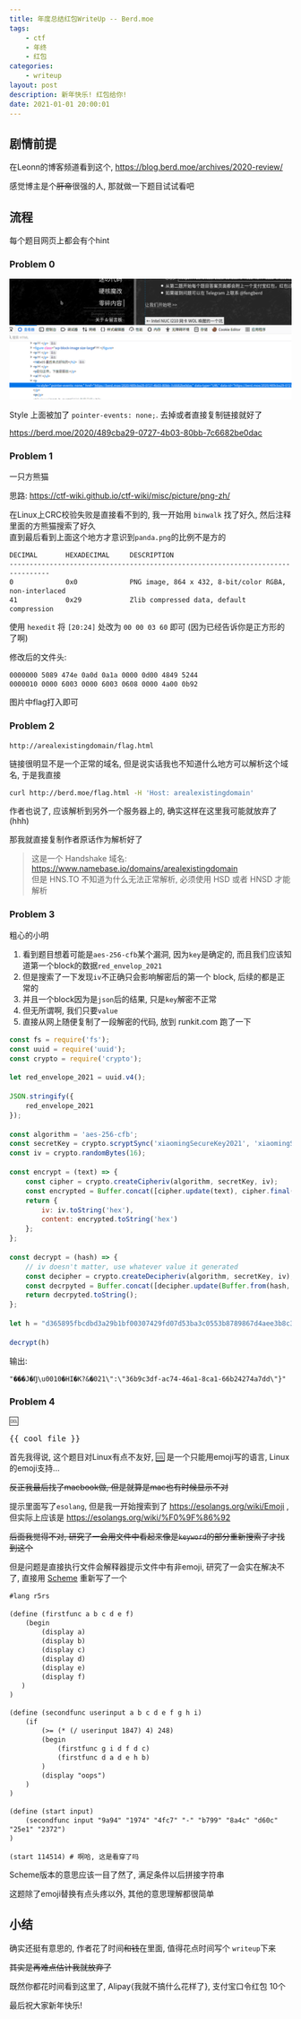 ```yaml
---
title: 年度总结红包WriteUp -- Berd.moe
tags: 
    - ctf
    - 年终
    - 红包
categories:
    - writeup
layout: post
description: 新年快乐! 红包给你!
date: 2021-01-01 20:00:01
---
```


## 剧情前提

<TelegramEmbed link="liyuans/36350" />


在Leonn的博客频道看到这个, https://blog.berd.moe/archives/2020-review/

感觉博主是个~~肝帝~~很强的人, 那就做一下题目试试看吧


## 流程

每个题目网页上都会有个hint

### Problem 0

![](../_assets/media/2020-red-pack-writeup/p0.png)

Style 上面被加了 `pointer-events: none;`. 去掉或者直接复制链接就好了

https://berd.moe/2020/489cba29-0727-4b03-80bb-7c6682be0dac

### Problem 1

一只方熊猫

思路: https://ctf-wiki.github.io/ctf-wiki/misc/picture/png-zh/

在Linux上CRC校验失败是直接看不到的, 我一开始用 `binwalk` 找了好久, 然后注释里面的方熊猫搜索了好久  
直到最后看到上面这个地方才意识到`panda.png`的比例不是方的

```
DECIMAL       HEXADECIMAL     DESCRIPTION
--------------------------------------------------------------------------------
0             0x0             PNG image, 864 x 432, 8-bit/color RGBA, non-interlaced
41            0x29            Zlib compressed data, default compression

```

使用 `hexedit` 将 `[20:24]` 处改为 `00 00 03 60` 即可 (因为已经告诉你是正方形的了啊)


修改后的文件头:  
```
0000000 5089 474e 0a0d 0a1a 0000 0d00 4849 5244
0000010 0000 6003 0000 6003 0608 0000 4a00 0b92
```

图片中flag打入即可

### Problem 2

```
http://arealexistingdomain/flag.html
```

链接很明显不是一个正常的域名, 但是说实话我也不知道什么地方可以解析这个域名, 于是我直接

```bash
curl http://berd.moe/flag.html -H 'Host: arealexistingdomain' 
```

作者也说了, 应该解析到另外一个服务器上的, 确实这样在这里我可能就放弃了(hhh)

那我就直接复制作者原话作为解析好了

> 这是一个 Handshake 域名: https://www.namebase.io/domains/arealexistingdomain  
> 但是 HNS.TO 不知道为什么无法正常解析, 必须使用 HSD 或者 HNSD 才能解析

### Problem 3

粗心的小明

1. 看到题目想着可能是`aes-256-cfb`某个漏洞, 因为`key`是确定的, 而且我们应该知道第一个block的数据`red_envelop_2021`  
2.  但是搜索了一下发现`iv`不正确只会影响解密后的第一个 block, 后续的都是正常的  
3. 并且一个block因为是`json`后的结果, 只是`key`解密不正常  
4. 但无所谓啊, 我们只要`value`
5. 直接从网上随便复制了一段解密的代码, 放到 runkit.com 跑了一下

```js
const fs = require('fs');
const uuid = require('uuid');
const crypto = require('crypto');

let red_envelope_2021 = uuid.v4();

JSON.stringify({
    red_envelope_2021
});

const algorithm = 'aes-256-cfb';
const secretKey = crypto.scryptSync('xiaomingSecureKey2021', 'xiaomingSuperSalt', 32);
const iv = crypto.randomBytes(16);

const encrypt = (text) => {
    const cipher = crypto.createCipheriv(algorithm, secretKey, iv);
    const encrypted = Buffer.concat([cipher.update(text), cipher.final()]);
    return {
        iv: iv.toString('hex'),
        content: encrypted.toString('hex')
    };
};

const decrypt = (hash) => {
    // iv doesn't matter, use whatever value it generated
    const decipher = crypto.createDecipheriv(algorithm, secretKey, iv);
    const decrpyted = Buffer.concat([decipher.update(Buffer.from(hash, 'hex')), decipher.final()]);
    return decrpyted.toString();
};

let h = "d365895fbcdbd3a29b1bf00307429fd07d53ba3c0553b8789867d4aee3b8c3bbb0e5a8fd582a9696aabbdc1e373f97efac2529d588320800449553f6"

decrypt(h)
```

输出:  
```
"���J�Ŋ\u0010�HI�K?&�021\":\"36b9c3df-ac74-46a1-8ca1-66b24274a7dd\"}"
```

### Problem 4

🆒

<pre>
{{ cool_file }}
</pre>

首先我得说, 这个题目对Linux有点不友好, [🆒](https://gitlab.com/fogity/squared-cool) 是一个只能用emoji写的语言, Linux的emoji支持...

~~反正我最后找了macbook做, 但是就算是mac也有时候显示不对~~

提示里面写了`esolang`, 但是我一开始搜索到了 https://esolangs.org/wiki/Emoji , 但实际上应该是 https://esolangs.org/wiki/%F0%9F%86%92


~~后面我觉得不对, 研究了一会用文件中看起来像是`keyword`的部分重新搜索了才找到这个~~

但是问题是直接执行文件会解释器提示文件中有非emoji, 研究了一会实在解决不了, 直接用 [Scheme](https://racket-lang.org/) 重新写了一个

```rkt
#lang r5rs

(define (firstfunc a b c d e f)
    (begin
        (display a)
        (display b)
        (display c)
        (display d)
        (display e)
        (display f)
   )
)

(define (secondfunc userinput a b c d e f g h i)
    (if 
        (>= (* (/ userinput 1847) 4) 248)
        (begin
            (firstfunc g i d f d c)
            (firstfunc d a d e h b)
        )
        (display "oops")
    )
)

(define (start input)
    (secondfunc input "9a94" "1974" "4fc7" "-" "b799" "8a4c" "d60c" "25e1️" "2372")
)

(start 114514) # 啊哈, 这是看穿了吗
```

Scheme版本的意思应该一目了然了, 满足条件以后拼接字符串

这题除了emoji替换有点头疼以外, 其他的意思理解都很简单


## 小结

确实还挺有意思的, 作者花了时间~~和钱~~在里面, 值得花点时间写个 `writeup`下来

~~其实是再难点估计我就放弃了~~

既然你都花时间看到这里了, Alipay{我就不搞什么花样了}, 支付宝口令红包 10个

最后祝大家新年快乐!

<script>
import TelegramEmbed from 'vue-telegram-embed'

export default {
    components: {
        TelegramEmbed
    }, 
    computed: {
        cool_file() {
            return require('../_assets/file/2020-red-pack-writeup/36b9c3df-ac74-46a1-8ca1-66b24274a7dd.cool')
        }
    }
}
</script>